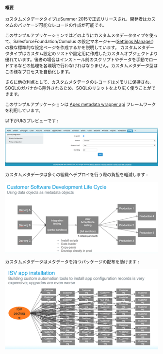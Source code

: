 #### 概要

カスタムメタデータタイプはSummer 2015で正式リリースされ、開発者はカスタムのパッケージ可能なレコードの作成が可能です。

このサンプルアプリケーションではどのようにカスタムメタデータタイプを使って、SalesforceFoundation/Cumulus の設定マネージャー(<a href="https://github.com/SalesforceFoundation/Cumulus/blob/dev/src/pages/STG_SettingsManager.page">Settings Manager</a>)の様な標準的な設定ページを作成するかを説明しています。
カスタムメタデータタイプはカスタム設定のリストや設定用に作成したカスタムオブジェクトより優れています。後者の場合はインストール前のスクリプトやデータを手動でロードするなどの処理を各環境で行わなければなりません。カスタムメタデータ型はこの様なプロセスを自動化します。

さらに他の利点として、カスタムメタデータのレコードはメモリに保持され、SOQLのガバナから除外されるため、SOQLのリミットをより広く使うことができます。

このサンプルアプリケーションは <a href="https://github.com/financialforcedev/apex-mdapi">Apex metadata wrapper api</a> フレームワークを利用しています。

以下がUIのプレビューです :

![MConfiguration App Demo Screenshot](https://github.com/SalesforceDevelopersJapan/JP-SFDCConfig/blob/master/images/Configuration.png)

カスタムメタデータは多くの組織へデプロイを行う際の負担を軽減します :

![Deploy to prod Screenshot](https://github.com/SalesforceDevelopersJapan/JP-SFDCConfig/blob/master/images/DeployToProd.png)

カスタムメタデータはメタデータを持つパッケージの配布を助けます :

![ISV intallation Screenshot](https://github.com/SalesforceDevelopersJapan/JP-SFDCConfig/blob/master/images/ISVInstallation.png)
